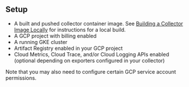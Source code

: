
## Setup

* A built and pushed collector container image.  See [Building a Collector Image Locally](../../build/local/) for instructions for a local build.
* A GCP project with billing enabled
* A running GKE cluster
* Artifact Registry enabled in your GCP project
* Cloud Metrics, Cloud Trace, and/or Cloud Logging APIs enabled (optional depending on exporters configured in your collector)

Note that you may also need to configure certain GCP service account permissions.
